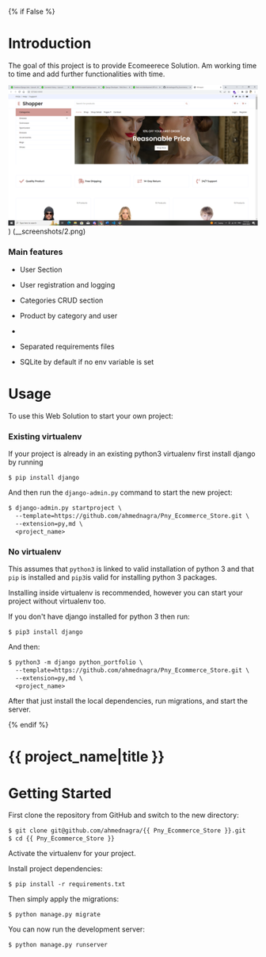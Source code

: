 {% if False %}

# Introduction

The goal of this project is to provide Ecomeerece Solution. Am working time to time and add further functionalities with time.

![Default Home View](__screenshots/1.png))
(__screenshots/2.png)

### Main features

* User Section
* User registration and logging 

* Categories CRUD section
* Product by category and user

* 

* Separated requirements files

* SQLite by default if no env variable is set

# Usage

To use this Web Solution to start your own project:

### Existing virtualenv

If your project is already in an existing python3 virtualenv first install django by running

    $ pip install django
    
And then run the `django-admin.py` command to start the new project:

    $ django-admin.py startproject \
      --template=https://github.com/ahmednagra/Pny_Ecommerce_Store.git \
      --extension=py,md \
      <project_name>
      
### No virtualenv

This assumes that `python3` is linked to valid installation of python 3 and that `pip` is installed and `pip3`is valid
for installing python 3 packages.

Installing inside virtualenv is recommended, however you can start your project without virtualenv too.

If you don't have django installed for python 3 then run:

    $ pip3 install django
    
And then:

    $ python3 -m django python_portfolio \
      --template=https://github.com/ahmednagra/Pny_Ecommerce_Store.git \
      --extension=py,md \
      <project_name>
      
      
After that just install the local dependencies, run migrations, and start the server.

{% endif %}

# {{ project_name|title }}

# Getting Started

First clone the repository from GitHub and switch to the new directory:

    $ git clone git@github.com/ahmednagra/{{ Pny_Ecommerce_Store }}.git
    $ cd {{ Pny_Ecommerce_Store }}
    
Activate the virtualenv for your project.
    
Install project dependencies:

    $ pip install -r requirements.txt
    
    
Then simply apply the migrations:

    $ python manage.py migrate
    

You can now run the development server:

    $ python manage.py runserver
